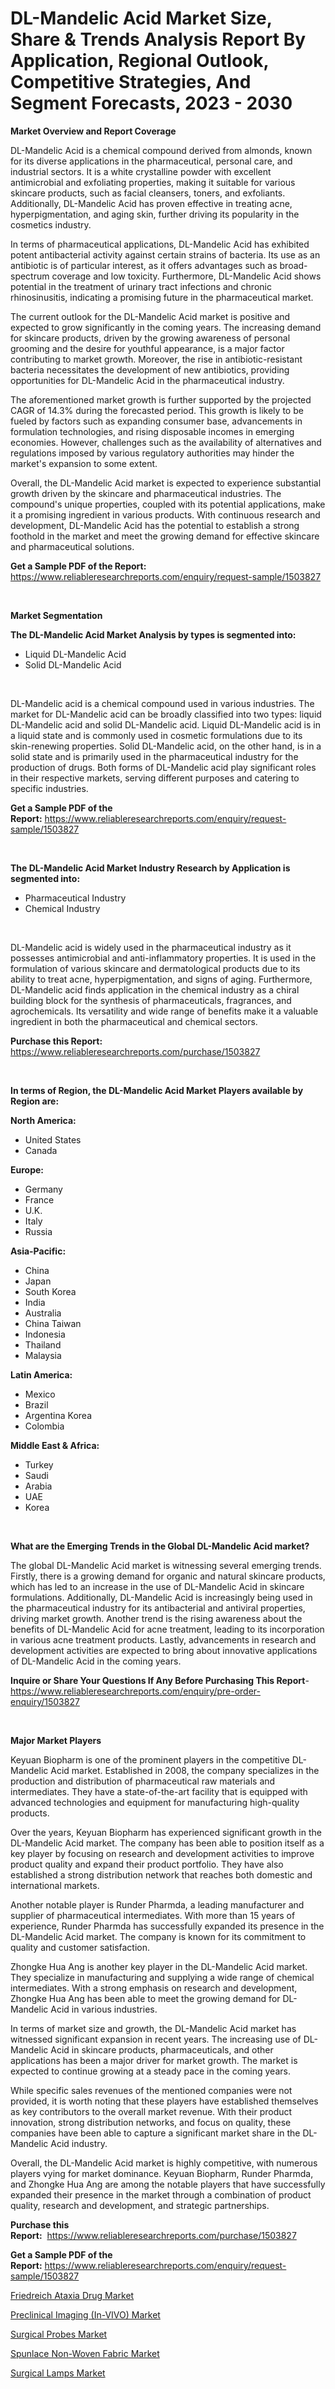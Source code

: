 <p><h1>DL-Mandelic Acid Market Size, Share & Trends Analysis Report By Application, Regional Outlook, Competitive Strategies, And Segment Forecasts, 2023 - 2030</h1></p><p><strong>Market Overview and Report Coverage</strong></p>
<p><p>DL-Mandelic Acid is a chemical compound derived from almonds, known for its diverse applications in the pharmaceutical, personal care, and industrial sectors. It is a white crystalline powder with excellent antimicrobial and exfoliating properties, making it suitable for various skincare products, such as facial cleansers, toners, and exfoliants. Additionally, DL-Mandelic Acid has proven effective in treating acne, hyperpigmentation, and aging skin, further driving its popularity in the cosmetics industry.</p><p>In terms of pharmaceutical applications, DL-Mandelic Acid has exhibited potent antibacterial activity against certain strains of bacteria. Its use as an antibiotic is of particular interest, as it offers advantages such as broad-spectrum coverage and low toxicity. Furthermore, DL-Mandelic Acid shows potential in the treatment of urinary tract infections and chronic rhinosinusitis, indicating a promising future in the pharmaceutical market.</p><p>The current outlook for the DL-Mandelic Acid market is positive and expected to grow significantly in the coming years. The increasing demand for skincare products, driven by the growing awareness of personal grooming and the desire for youthful appearance, is a major factor contributing to market growth. Moreover, the rise in antibiotic-resistant bacteria necessitates the development of new antibiotics, providing opportunities for DL-Mandelic Acid in the pharmaceutical industry.</p><p>The aforementioned market growth is further supported by the projected CAGR of 14.3% during the forecasted period. This growth is likely to be fueled by factors such as expanding consumer base, advancements in formulation technologies, and rising disposable incomes in emerging economies. However, challenges such as the availability of alternatives and regulations imposed by various regulatory authorities may hinder the market's expansion to some extent.</p><p>Overall, the DL-Mandelic Acid market is expected to experience substantial growth driven by the skincare and pharmaceutical industries. The compound's unique properties, coupled with its potential applications, make it a promising ingredient in various products. With continuous research and development, DL-Mandelic Acid has the potential to establish a strong foothold in the market and meet the growing demand for effective skincare and pharmaceutical solutions.</p></p>
<p><strong>Get a Sample PDF of the Report:</strong> <a href="https://www.reliableresearchreports.com/enquiry/request-sample/1503827">https://www.reliableresearchreports.com/enquiry/request-sample/1503827</a></p>
<p>&nbsp;</p>
<p><strong>Market Segmentation</strong></p>
<p><strong>The DL-Mandelic Acid Market Analysis by types is segmented into:</strong></p>
<p><ul><li>Liquid DL-Mandelic Acid</li><li>Solid DL-Mandelic Acid</li></ul></p>
<p>&nbsp;</p>
<p><p>DL-Mandelic acid is a chemical compound used in various industries. The market for DL-Mandelic acid can be broadly classified into two types: liquid DL-Mandelic acid and solid DL-Mandelic acid. Liquid DL-Mandelic acid is in a liquid state and is commonly used in cosmetic formulations due to its skin-renewing properties. Solid DL-Mandelic acid, on the other hand, is in a solid state and is primarily used in the pharmaceutical industry for the production of drugs. Both forms of DL-Mandelic acid play significant roles in their respective markets, serving different purposes and catering to specific industries.</p></p>
<p><strong>Get a Sample PDF of the Report:</strong>&nbsp;<a href="https://www.reliableresearchreports.com/enquiry/request-sample/1503827">https://www.reliableresearchreports.com/enquiry/request-sample/1503827</a></p>
<p>&nbsp;</p>
<p><strong>The DL-Mandelic Acid Market Industry Research by Application is segmented into:</strong></p>
<p><ul><li>Pharmaceutical Industry</li><li>Chemical Industry</li></ul></p>
<p>&nbsp;</p>
<p><p>DL-Mandelic acid is widely used in the pharmaceutical industry as it possesses antimicrobial and anti-inflammatory properties. It is used in the formulation of various skincare and dermatological products due to its ability to treat acne, hyperpigmentation, and signs of aging. Furthermore, DL-Mandelic acid finds application in the chemical industry as a chiral building block for the synthesis of pharmaceuticals, fragrances, and agrochemicals. Its versatility and wide range of benefits make it a valuable ingredient in both the pharmaceutical and chemical sectors.</p></p>
<p><strong>Purchase this Report:</strong>&nbsp; <a href="https://www.reliableresearchreports.com/purchase/1503827">https://www.reliableresearchreports.com/purchase/1503827</a></p>
<p>&nbsp;</p>
<p><strong>In terms of Region, the DL-Mandelic Acid Market Players available by Region are:</strong></p>
<p>
    <p> <strong> North America: </strong>
        <ul>
            <li>United States</li>
            <li>Canada</li>
        </ul>
        </p> 
    <p> <strong> Europe: </strong>
        <ul>
            <li>Germany</li>
            <li>France</li>
            <li>U.K.</li>
            <li>Italy</li>
            <li>Russia</li>
        </ul>
        </p> 
    <p> <strong> Asia-Pacific: </strong>
        <ul>
            <li>China</li>
            <li>Japan</li>
            <li>South Korea</li>
            <li>India</li>
            <li>Australia</li>
            <li>China Taiwan</li>
            <li>Indonesia</li>
            <li>Thailand</li>
            <li>Malaysia</li>
        </ul>
        </p> 
    <p> <strong> Latin America: </strong>
        <ul>
            <li>Mexico</li>
            <li>Brazil</li>
            <li>Argentina Korea</li>
            <li>Colombia</li>
        </ul>
        </p> 
    <p> <strong> Middle East & Africa: </strong>
        <ul>
            <li>Turkey</li>
            <li>Saudi</li>
            <li>Arabia</li>
            <li>UAE</li>
            <li>Korea</li>
        </ul>
    </p>
    </p>
<p>&nbsp;</p>
<p><strong>What are the Emerging Trends in the Global DL-Mandelic Acid market?</strong></p>
<p><p>The global DL-Mandelic Acid market is witnessing several emerging trends. Firstly, there is a growing demand for organic and natural skincare products, which has led to an increase in the use of DL-Mandelic Acid in skincare formulations. Additionally, DL-Mandelic Acid is increasingly being used in the pharmaceutical industry for its antibacterial and antiviral properties, driving market growth. Another trend is the rising awareness about the benefits of DL-Mandelic Acid for acne treatment, leading to its incorporation in various acne treatment products. Lastly, advancements in research and development activities are expected to bring about innovative applications of DL-Mandelic Acid in the coming years.</p></p>
<p><strong>Inquire or Share Your Questions If Any Before Purchasing This Report</strong>- <a href="https://www.reliableresearchreports.com/enquiry/pre-order-enquiry/1503827">https://www.reliableresearchreports.com/enquiry/pre-order-enquiry/1503827</a></p>
<p>&nbsp;</p>
<p><strong>Major Market Players</strong></p>
<p><p>Keyuan Biopharm is one of the prominent players in the competitive DL-Mandelic Acid market. Established in 2008, the company specializes in the production and distribution of pharmaceutical raw materials and intermediates. They have a state-of-the-art facility that is equipped with advanced technologies and equipment for manufacturing high-quality products.</p><p>Over the years, Keyuan Biopharm has experienced significant growth in the DL-Mandelic Acid market. The company has been able to position itself as a key player by focusing on research and development activities to improve product quality and expand their product portfolio. They have also established a strong distribution network that reaches both domestic and international markets.</p><p>Another notable player is Runder Pharmda, a leading manufacturer and supplier of pharmaceutical intermediates. With more than 15 years of experience, Runder Pharmda has successfully expanded its presence in the DL-Mandelic Acid market. The company is known for its commitment to quality and customer satisfaction.</p><p>Zhongke Hua Ang is another key player in the DL-Mandelic Acid market. They specialize in manufacturing and supplying a wide range of chemical intermediates. With a strong emphasis on research and development, Zhongke Hua Ang has been able to meet the growing demand for DL-Mandelic Acid in various industries.</p><p>In terms of market size and growth, the DL-Mandelic Acid market has witnessed significant expansion in recent years. The increasing use of DL-Mandelic Acid in skincare products, pharmaceuticals, and other applications has been a major driver for market growth. The market is expected to continue growing at a steady pace in the coming years.</p><p>While specific sales revenues of the mentioned companies were not provided, it is worth noting that these players have established themselves as key contributors to the overall market revenue. With their product innovation, strong distribution networks, and focus on quality, these companies have been able to capture a significant market share in the DL-Mandelic Acid industry.</p><p>Overall, the DL-Mandelic Acid market is highly competitive, with numerous players vying for market dominance. Keyuan Biopharm, Runder Pharmda, and Zhongke Hua Ang are among the notable players that have successfully expanded their presence in the market through a combination of product quality, research and development, and strategic partnerships.</p></p>
<p><strong>Purchase this Report:</strong>&nbsp;&nbsp;<a href="https://www.reliableresearchreports.com/purchase/1503827">https://www.reliableresearchreports.com/purchase/1503827</a></p>
<p></p>
<p><strong>Get a Sample PDF of the Report:</strong>&nbsp;<a href="https://www.reliableresearchreports.com/enquiry/request-sample/1503827">https://www.reliableresearchreports.com/enquiry/request-sample/1503827</a></p>
<p><p><a href="https://github.com/GroverBarry/Market-Research-Report-List-1/blob/main/friedreich-ataxia-drug-market.md">Friedreich Ataxia Drug Market</a></p><p><a href="https://www.linkedin.com/pulse/preclinical-imaging-in-vivo-market-size-2023-2030/">Preclinical Imaging (In-VIVO) Market</a></p><p><a href="https://medium.com/@snehareportprime/surgical-probes-market-size-cagr-trends-2024-2030-e96996d59d9e">Surgical Probes Market</a></p><p><a href="https://www.linkedin.com/pulse/spunlace-non-woven-fabric-market-research-report-unlocks/">Spunlace Non-Woven Fabric Market</a></p><p><a href="https://medium.com/@rahulv.reportprime/surgical-lamps-market-size-cagr-trends-2024-2030-8c0feeb4ee44">Surgical Lamps Market</a></p></p>